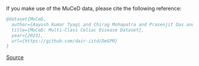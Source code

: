 If you make use of the MuCeD data, please cite the following reference:

``` bibtex 
@dataset{MuCeD,
  author={Aayush Kumar Tyagi and Chirag Mohapatra and Prasenjit Das and Govind Makharia and Lalita Mehra},
  title={MuCeD: Multi-Class Celiac Disease Dataset},
  year={2023},
  url={https://github.com/dair-iitd/DeGPR}
}
```

[Source](https://github.com/dair-iitd/DeGPR)